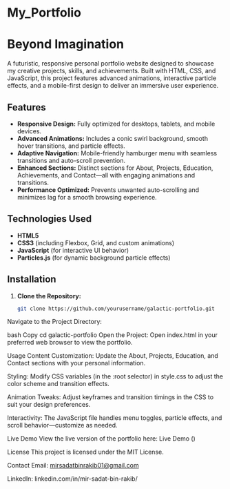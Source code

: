 # My_Portfolio

# Beyond Imagination

A futuristic, responsive personal portfolio website designed to showcase my creative projects, skills, and achievements. Built with HTML, CSS, and JavaScript, this project features advanced animations, interactive particle effects, and a mobile-first design to deliver an immersive user experience.

## Features

- **Responsive Design:** Fully optimized for desktops, tablets, and mobile devices.
- **Advanced Animations:** Includes a conic swirl background, smooth hover transitions, and particle effects.
- **Adaptive Navigation:** Mobile-friendly hamburger menu with seamless transitions and auto-scroll prevention.
- **Enhanced Sections:** Distinct sections for About, Projects, Education, Achievements, and Contact—all with engaging animations and transitions.
- **Performance Optimized:** Prevents unwanted auto-scrolling and minimizes lag for a smooth browsing experience.

## Technologies Used

- **HTML5**
- **CSS3** (including Flexbox, Grid, and custom animations)
- **JavaScript** (for interactive UI behavior)
- **Particles.js** (for dynamic background particle effects)

## Installation

1. **Clone the Repository:**
   ```bash
   git clone https://github.com/yourusername/galactic-portfolio.git
Navigate to the Project Directory:

bash
Copy
cd galactic-portfolio
Open the Project: Open index.html in your preferred web browser to view the portfolio.

Usage
Content Customization: Update the About, Projects, Education, and Contact sections with your personal information.

Styling: Modify CSS variables (in the :root selector) in style.css to adjust the color scheme and transition effects.

Animation Tweaks: Adjust keyframes and transition timings in the CSS to suit your design preferences.

Interactivity: The JavaScript file handles menu toggles, particle effects, and scroll behavior—customize as needed.

Live Demo
View the live version of the portfolio here: Live Demo
()

License
This project is licensed under the MIT License.

Contact
Email: mirsadatbinrakib01@gmail.com

LinkedIn: linkedin.com/in/mir-sadat-bin-rakib/

